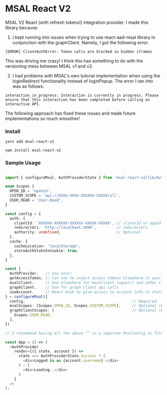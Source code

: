 # MSAL React V2

MSAL V2 React (with refresh tokens!) integration provider. I made this library because:

1. I kept running into issues when trying to use react-aad-msal library in conjunction with the graphClient. Namely, I got the following error:
```
[ERROR] ClientAuthError: Token calls are blocked in hidden iframes
```
This was driving me crazy! I think this has something to do with the versioning mess between MSAL v1 and v2.

2. I had problems with MSAL's own tutorial implementation when using the loginRedirect functionality instead of loginPopup. The error I ran into was as follows:
```
interaction_in_progress: Interaction is currently in progress. Please ensure that this interaction has been completed before calling an interactive API.
```

The following approach has fixed these issues and made future implementations so much smoother!

### Install

```
yarn add msal-react-v2
```
```
npm install msal-react-v2
```

### Sample Usage

```ts

import { configureMsal, AuthProviderState } from 'msal-react-v2/lib/AuthProvider'

enum Scopes {
  OPEN_ID = 'openid',
  CUSTOM_SCOPE = 'api://XXXX-XXXX-XXXXXX-XXXXX/all',
  USER_READ = 'User.Read',
}

const config = {
  auth: {
    clientId: 'XXXXXX-XXXXXX-XXXXXX-XXXXX-XXXXX', // clientId or appId
    redirectUri: 'http://localhost:3000',         // redirectUri
    authority: undefined,                         // Optional
  },
  cache: {
    cacheLocation: 'localStorage',
    storeAuthStateInCookie: true,
  },
}

const {
  AuthProvider,   // Use once!
  getAccessToken, // Can use to inject access tokens elsewhere in your app
  msalClient,     // Use elsewhere for msalClient.logout() and other client functions
  graphClient,    // Use for graph client api calls
  useAccount,     // React Hook to give access to account info in child components
} = configureMsal({
  config,                                                // Required
  msalScopes: [Scopes.OPEN_ID, Scopes.CUSTOM_SCOPE],     // Optional (But Recommended)
  graphClientScopes: [                                   // Optional (But Recommended
    Scopes.USER_READ,
  ],
})

// I recommend having all the above ^^ in a separate MsalConfig.ts file

const App = () => (
  <AuthProvider
    render={({ state, account }) =>
      state === AuthProviderState.Success ? (
        <div>Logged in as {account.username} </div>
      ) : (
        <div>Loading..</div>
      )
    }
  />
);

```
